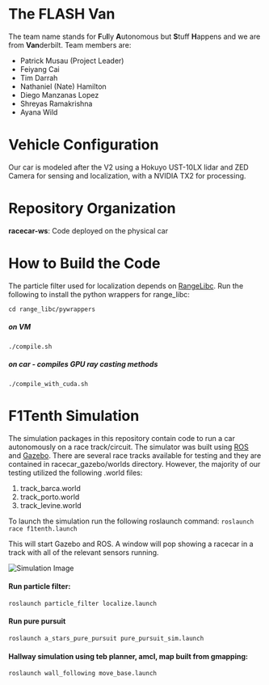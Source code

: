 # The FLASH Van 
The team name stands for **F**u**l**ly **A**utonomous but **S**tuff **H**appens and we are from **Van**derbilt.
Team members are:
* Patrick Musau (Project Leader)
* Feiyang Cai
* Tim Darrah
* Nathaniel (Nate) Hamilton
* Diego Manzanas Lopez
* Shreyas Ramakrishna
* Ayana Wild

# Vehicle Configuration
Our car is modeled after the V2 using a Hokuyo UST-10LX lidar and ZED Camera for sensing and localization, with a NVIDIA TX2 for processing.

# Repository Organization
**racecar-ws**: Code deployed on the physical car



# How to Build the Code
The particle filter used for localization depends on [RangeLibc](https://github.com/kctess5/range_libc). Run the following to install the python wrappers for range_libc:

```cd range_libc/pywrappers```

##### on VM

```./compile.sh```

##### on car - compiles GPU ray casting methods

```./compile_with_cuda.sh ```

# F1Tenth Simulation
The simulation packages in this repository contain code to run a car autonomously on a race track/circuit. The simulator was built using [ROS](http://wiki.ros.org/) and [Gazebo](http://gazebosim.org/tutorials). There are several race tracks available for testing and they are contained in racecar_gazebo/worlds directory. However, the majority of our testing utilized the following .world files:
  1. track_barca.world
  2. track_porto.world
  3. track_levine.world
 
To launch the simulation run the following roslaunch command:
```roslaunch race f1tenth.launch```

This will start Gazebo and ROS. A window will pop showing a racecar in a track with all of the relevant sensors running. 

![Simulation Image](./images/simulator.png "Simulation Image")

#### Run particle filter:
```roslaunch particle_filter localize.launch```
#### Run pure pursuit
```roslaunch a_stars_pure_pursuit pure_pursuit_sim.launch  ```

#### Hallway simulation using teb planner, amcl, map built from gmapping:

```roslaunch wall_following move_base.launch```
